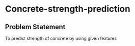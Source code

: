 # Concrete-strength-prediction


## Problem Statement


To predict strength of concrete by using given features